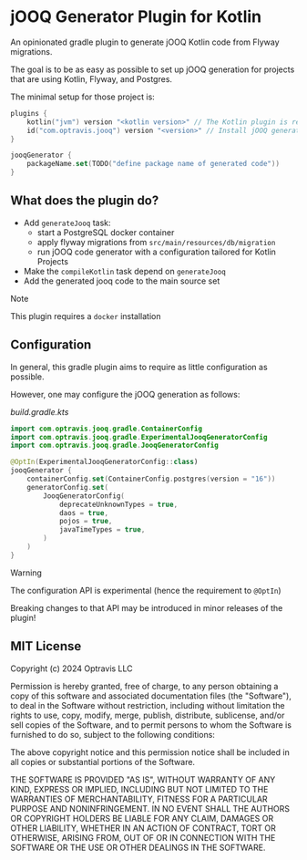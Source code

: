 # jOOQ Generator Plugin for Kotlin

An opinionated gradle plugin to generate jOOQ Kotlin code from Flyway migrations.

The goal is to be as easy as possible to set up jOOQ generation for projects that are using Kotlin, Flyway, and
Postgres.

The minimal setup for those project is:

```kotlin
plugins {
    kotlin("jvm") version "<kotlin version>" // The Kotlin plugin is required
    id("com.optravis.jooq") version "<version>" // Install jOOQ generation plugin
}

jooqGenerator {
    packageName.set(TODO("define package name of generated code"))
}
```

## What does the plugin do?

* Add `generateJooq` task:
    * start a PostgreSQL docker container
    * apply flyway migrations from `src/main/resources/db/migration`
    * run jOOQ code generator with a configuration tailored for Kotlin Projects
* Make the `compileKotlin` task depend on `generateJooq`
* Add the generated jooq code to the main source set

> [!NOTE]
>
> This plugin requires a `docker` installation

## Configuration

In general, this gradle plugin aims to require as little configuration as possible.

However, one may configure the jOOQ generation as follows:

*build.gradle.kts*

```kotlin
import com.optravis.jooq.gradle.ContainerConfig
import com.optravis.jooq.gradle.ExperimentalJooqGeneratorConfig
import com.optravis.jooq.gradle.JooqGeneratorConfig

@OptIn(ExperimentalJooqGeneratorConfig::class)
jooqGenerator {
    containerConfig.set(ContainerConfig.postgres(version = "16"))
    generatorConfig.set(
        JooqGeneratorConfig(
            deprecateUnknownTypes = true,
            daos = true,
            pojos = true,
            javaTimeTypes = true,
        )
    )
}
```

> [!WARNING]
>
> The configuration API is experimental (hence the requirement to `@OptIn`)
>
> Breaking changes to that API may be introduced in minor releases of the plugin!

## MIT License

Copyright (c) 2024 Optravis LLC

Permission is hereby granted, free of charge, to any person obtaining a copy
of this software and associated documentation files (the "Software"), to deal
in the Software without restriction, including without limitation the rights
to use, copy, modify, merge, publish, distribute, sublicense, and/or sell
copies of the Software, and to permit persons to whom the Software is
furnished to do so, subject to the following conditions:

The above copyright notice and this permission notice shall be included in all
copies or substantial portions of the Software.

THE SOFTWARE IS PROVIDED "AS IS", WITHOUT WARRANTY OF ANY KIND, EXPRESS OR
IMPLIED, INCLUDING BUT NOT LIMITED TO THE WARRANTIES OF MERCHANTABILITY,
FITNESS FOR A PARTICULAR PURPOSE AND NONINFRINGEMENT. IN NO EVENT SHALL THE
AUTHORS OR COPYRIGHT HOLDERS BE LIABLE FOR ANY CLAIM, DAMAGES OR OTHER
LIABILITY, WHETHER IN AN ACTION OF CONTRACT, TORT OR OTHERWISE, ARISING FROM,
OUT OF OR IN CONNECTION WITH THE SOFTWARE OR THE USE OR OTHER DEALINGS IN THE
SOFTWARE.
